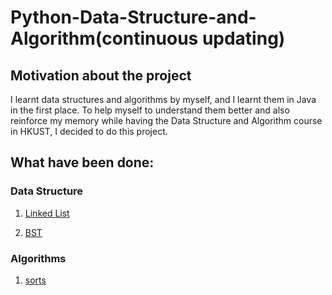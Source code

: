 # Python-Data-Structure-and-Algorithm(continuous updating)

## Motivation about the project
I learnt data structures and algorithms by myself, and I learnt them in Java in the first place.
To help myself to understand them better and also reinforce my memory while having the Data Structure 
and Algorithm course in HKUST, I decided to do this project.

## What have been done:
### Data Structure
1. [Linked List](https://github.com/ppxwdy/Python-Data-Structure-and-Algorithm/tree/main/Data%20Structure/Linked%20List)

2. [BST](https://github.com/ppxwdy/Python-Data-Structure-and-Algorithm/tree/main/Data%20Structure/Tree)

### Algorithms
1. [sorts](https://github.com/ppxwdy/Python-Data-Structure-and-Algorithm/tree/main/Algorithms/Sort%20Algorithms)
